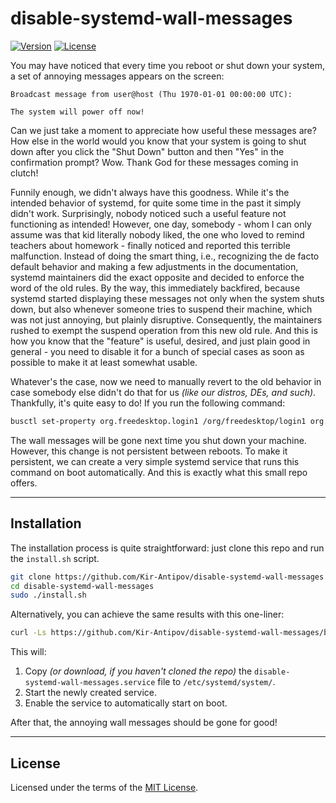 # disable-systemd-wall-messages

[![Version](https://img.shields.io/github/v/release/Kir-Antipov/disable-systemd-wall-messages?sort=date&style=flat&label=version&cacheSeconds=3600)](https://github.com/Kir-Antipov/disable-systemd-wall-messages/releases/latest)
[![License](https://img.shields.io/github/license/Kir-Antipov/disable-systemd-wall-messages?style=flat&cacheSeconds=36000)](https://github.com/Kir-Antipov/disable-systemd-wall-messages/blob/HEAD/LICENSE.md)

You may have noticed that every time you reboot or shut down your system, a set of annoying messages appears on the screen:

```
Broadcast message from user@host (Thu 1970-01-01 00:00:00 UTC):

The system will power off now!
```

Can we just take a moment to appreciate how useful these messages are? How else in the world would you know that your system is going to shut down after you click the "Shut Down" button and then "Yes" in the confirmation prompt? Wow. Thank God for these messages coming in clutch!

Funnily enough, we didn't always have this goodness. While it's the intended behavior of systemd, for quite some time in the past it simply didn't work. Surprisingly, nobody noticed such a useful feature not functioning as intended! However, one day, somebody - whom I can only assume was that kid literally nobody liked, the one who loved to remind teachers about homework - finally noticed and reported this terrible malfunction. Instead of doing the smart thing, i.e., recognizing the de facto default behavior and making a few adjustments in the documentation, systemd maintainers did the exact opposite and decided to enforce the word of the old rules. By the way, this immediately backfired, because systemd started displaying these messages not only when the system shuts down, but also whenever someone tries to suspend their machine, which was not just annoying, but plainly disruptive. Consequently, the maintainers rushed to exempt the suspend operation from this new old rule. And this is how you know that the "feature" is useful, desired, and just plain good in general - you need to disable it for a bunch of special cases as soon as possible to make it at least somewhat usable.

Whatever's the case, now we need to manually revert to the old behavior in case somebody else didn't do that for us *(like our distros, DEs, and such)*. Thankfully, it's quite easy to do! If you run the following command:

```sh
busctl set-property org.freedesktop.login1 /org/freedesktop/login1 org.freedesktop.login1.Manager EnableWallMessages b false
```

The wall messages will be gone next time you shut down your machine. However, this change is not persistent between reboots. To make it persistent, we can create a very simple systemd service that runs this command on boot automatically. And this is exactly what this small repo offers.

----

## Installation

The installation process is quite straightforward: just clone this repo and run the `install.sh` script.

```sh
git clone https://github.com/Kir-Antipov/disable-systemd-wall-messages
cd disable-systemd-wall-messages
sudo ./install.sh
```

Alternatively, you can achieve the same results with this one-liner:

```sh
curl -Ls https://github.com/Kir-Antipov/disable-systemd-wall-messages/blob/HEAD/install.sh?raw=true | sudo bash -s
```

This will:

1) Copy *(or download, if you haven't cloned the repo)* the `disable-systemd-wall-messages.service` file to `/etc/systemd/system/`.
2) Start the newly created service.
3) Enable the service to automatically start on boot.

After that, the annoying wall messages should be gone for good!

----

## License

Licensed under the terms of the [MIT License](https://github.com/Kir-Antipov/disable-systemd-wall-messages/blob/HEAD/LICENSE.md).
